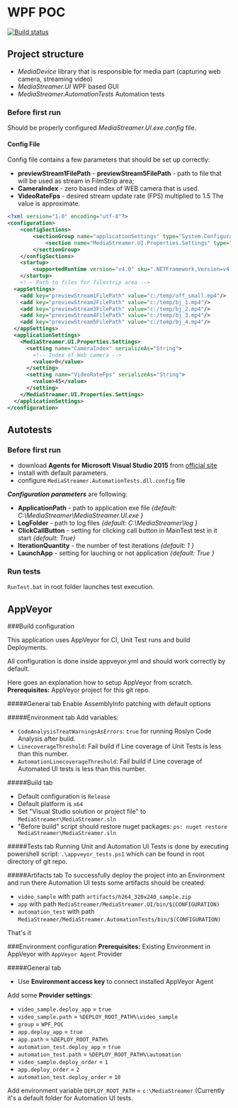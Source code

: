 # WPF POC

[![Build status](https://ci.appveyor.com/api/projects/status/95j5iw9jjxrxw39x/branch/master?svg=true)](https://ci.appveyor.com/project/matthargett/blue-wpf-poc-ynbu5/branch/master)

## Project structure

- _MediaDevice_ library that is responsible for media part (capturing web camera, streaming video)
- _MediaStreamer.UI_ WPF based GUI
- _MediaStreamer.AutomationTests_ Automation tests


### Before first run

Should be properly configured _MediaStreamer.UI.exe.config_ file.

#### Config File
Config file contains a few parameters that should be set up correctly:
- **previewStream1FilePath** - **previewStream5FilePath** - path to file that will be used as stream in FilmStrip area;
- **CameraIndex** - zero based index of WEB camera that is used.
- **VideoRateFps** - desired stream update rate (FPS) multiplied to 1.5 The value is approximate.

```xml
<?xml version="1.0" encoding="utf-8"?>
<configuration>
    <configSections>
        <sectionGroup name="applicationSettings" type="System.Configuration.ApplicationSettingsGroup, System, Version=4.0.0.0, Culture=neutral, PublicKeyToken=b77a5c561934e089" >
            <section name="MediaStreamer.UI.Properties.Settings" type="System.Configuration.ClientSettingsSection, System, Version=4.0.0.0, Culture=neutral, PublicKeyToken=b77a5c561934e089" requirePermission="false" />
        </sectionGroup>
    </configSections>
    <startup>
        <supportedRuntime version="v4.0" sku=".NETFramework,Version=v4.5.1"/>
    </startup>
    <!-- Path to files for filmstrip area -->
  <appSettings>
    <add key="previewStream1FilePath" value="c:/temp/off_small.mp4"/>
    <add key="previewStream2FilePath" value="c:/temp/bj_1.mp4"/>
    <add key="previewStream3FilePath" value="c:/temp/bj_2.mp4"/>
    <add key="previewStream4FilePath" value="c:/temp/bj_3.mp4"/>
    <add key="previewStream5FilePath" value="c:/temp/bj_4.mp4"/>
  </appSettings>
  <applicationSettings>
    <MediaStreamer.UI.Properties.Settings>
      <setting name="CameraIndex" serializeAs="String">
        <!-- Index of Web camera -->
        <value>0</value>
      </setting>
      <setting name="VideoRateFps" serializeAs="String">
        <value>45</value>
      </setting>
    </MediaStreamer.UI.Properties.Settings>
  </applicationSettings>
</configuration>
```

## Autotests

### Before first run

- download **Agents for Microsoft Visual Studio 2015** from
[official site](https://www.microsoft.com/en-us/download/details.aspx?id=48152)
- install with default parameters.
- configure `MediaStreamer.AutomationTests.dll.config` file

**_Configuration parameters_** are following:
- **ApplicationPath** - path to application exe file _{default: C:\MediaStreamer\MediaStreamer.UI.exe }_
- **LogFolder** - path to log files _{default: C:\MediaStreamer\log }_
- **ClickCallButton** - setting for clicking call button in MainTest test in it start _{default: True}_
- **IterationQuantity** - the number of test iterations _{default: 1 }_
- **LaunchApp** - setting for lauching or not application _{default: True }_

### Run tests
`RunTest.bat` in root folder launches test execution.


## AppVeyor

###Build configuration

This application uses AppVeyor for CI, Unit Test runs and build Deployments.

All configuration is done inside appveyor.yml and should work correctly by default.

Here goes an explanation how to setup AppVeyor from scratch. **Prerequisites:** AppVeyor project for this git repo.

#####General tab
Enable AssemblyInfo patching with default options

#####Environment tab
Add variables:

- `CodeAnalysisTreatWarningsAsErrors`: `true` for running Roslyn Code Analysis after build. 
- `LinecoverageThreshold`: Fail build if Line coverage of Unit Tests is less than this number.
- `AutomationLinecoverageThreshold`: Fail build if Line coverage of Automated UI tests is less than this number.

#####Build tab
- Default configuration is `Release`
- Default platform is `x64`
- Set "Visual Studio solution or project file" to `MediaStreamer\MediaStreamer.sln`
- "Before build" script should restore nuget packages: `ps: nuget restore MediaStreamer\MediaStreamer.sln`

#####Tests tab
Running Unit and Automation UI Tests is done by executing powershell script: `.\appveyor_tests.ps1` which can be found in root directory of git repo.

#####Artifacts tab
To successfully deploy the project into an Environment and run there Automation UI tests some artifacts should be created:

- ```video_sample``` with path ```artifacts/h264_320x240_sample.zip```
- ```app``` with path ```MediaStreamer/MediaStreamer.UI/bin/$(CONFIGURATION)```
- ```automation_test``` with path ```MediaStreamer/MediaStreamer.AutomationTests/bin/$(CONFIGURATION)```

That's it


###Environment configuration
**Prerequisites:** Existing Environment in AppVeyor with `AppVeyor Agent` Provider

#####General tab
- Use **Environment access key** to connect installed AppVeyor Agent

Add some **Provider settings**:

- `video_sample.deploy_app` = `true`
- `video_sample.path` = `%DEPLOY_ROOT_PATH%\video_sample`
- `group` = `WPF_POC`
- `app.deploy_app` = `true`
- `app.path` = `%DEPLOY_ROOT_PATH%`
- `automation_test.deploy_app` = `true`
- `automation_test.path` = `%DEPLOY_ROOT_PATH%\automation`
- `video_sample.deploy_order` = `1`
- `app.deploy_order` = `2`
- `automation_test.deploy_order` = `10`

Add environment variable `DEPLOY_ROOT_PATH` = `c:\MediaStreamer` (Currently it's a default folder for Automation UI tests.
